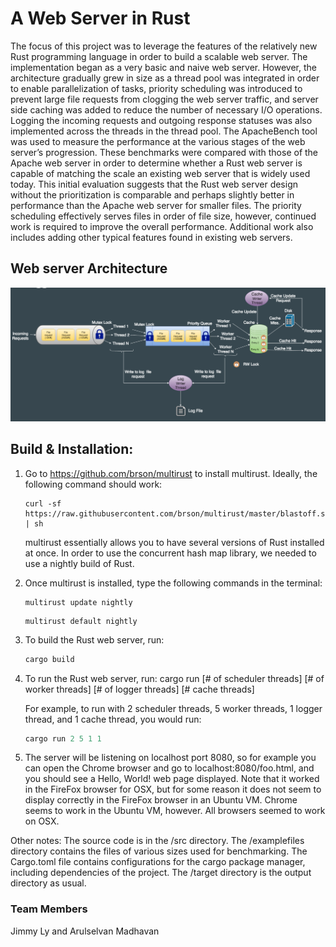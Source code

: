 # A Web Server in Rust

 The focus of this project was to leverage the features of the relatively new Rust programming language in order to build a scalable web server. The implementation began as a very basic and naive web server. However, the architecture gradually grew in size as a thread pool was integrated in order to enable parallelization of tasks, priority scheduling was introduced to prevent large file requests from clogging the web server traffic, and server side caching was added to reduce the number of necessary I/O operations. Logging the incoming requests and outgoing response statuses was also implemented across the threads in the thread pool. The ApacheBench tool was used to measure the performance at the various stages of the web server’s progression. These benchmarks were compared with those of the Apache web server in order to determine whether a Rust web server is capable of matching the scale an existing web server that is widely used today. This initial evaluation suggests that the Rust web server design without the prioritization is comparable and perhaps slightly better in performance than the Apache web server for smaller files. The priority scheduling effectively serves files in order of file size, however, continued work is required to improve the overall performance. Additional work also includes adding other typical features found in existing web servers.

## Web server Architecture
 ![alt text](https://github.com/Arulselvanmadhavan/rust-engine/blob/master/web_server/project_images/final_architecture.png "Web Server Architecture")

## Build & Installation:
1. Go to https://github.com/brson/multirust to install multirust.
   Ideally, the following command should work:
   ```
   curl -sf https://raw.githubusercontent.com/brson/multirust/master/blastoff.sh | sh
   ```
   multirust essentially allows you to have several versions of Rust installed at
   once. In order to use the concurrent hash map library, we needed to use a nightly
   build of Rust.
2. Once multirust is installed, type the following commands in the terminal:
   ```
   multirust update nightly
   ```
   ```
   multirust default nightly
   ```
3. To build the Rust web server, run:
   ```rust
   cargo build
   ```
4. To run the Rust web server, run:
   cargo run [# of scheduler threads] [# of worker threads] [# of logger threads] [# cache threads]

   For example, to run with 2 scheduler threads, 5 worker threads, 1 logger thread, and 1 cache thread, you would run:
   ```rust
   cargo run 2 5 1 1
   ```
5. The server will be listening on localhost port 8080, so for example you can
   open the Chrome browser and go to localhost:8080/foo.html, and you should
   see a Hello, World! web page displayed.
   Note that it worked in the FireFox browser for OSX, but for some reason it does
   not seem to display correctly in the FireFox browser in an Ubuntu VM. Chrome
   seems to work in the Ubuntu VM, however. All browsers seemed to work on OSX.

Other notes:
The source code is in the /src directory. The /examplefiles directory
contains the files of various sizes used for benchmarking. The Cargo.toml
file contains configurations for the cargo package manager, including
dependencies of the project. The /target directory is the output directory
as usual.
### Team Members
Jimmy Ly and Arulselvan Madhavan
